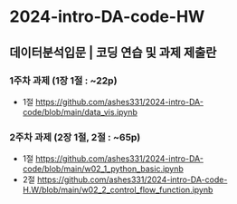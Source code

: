 # 2024-intro-DA-code-HW
## 데이터분석입문  |  코딩 연습 및 과제 제출란


### 1주차 과제 (1장 1절 : ~22p)

* 1절
https://github.com/ashes331/2024-intro-DA-code/blob/main/data_vis.ipynb


### 2주차 과제 (2장 1절, 2절 : ~65p)

* 1절
https://github.com/ashes331/2024-intro-DA-code/blob/main/w02_1_python_basic.ipynb 
* 2절
https://github.com/ashes331/2024-intro-DA-code-H.W/blob/main/w02_2_control_flow_function.ipynb
